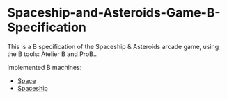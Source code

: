 # Spaceship-and-Asteroids-Game-B-Specification
This is a B specification of the Spaceship &amp; Asteroids arcade game, using the B tools: Atelier B and ProB..

Implemented B machines:
* [Space](https://github.com/Ravindu-97/Spaceship-and-Asteroids-Game-B-Specification/blob/main/CW%20B%20Machine/Coursework1/Space.mch)
* [Spaceship](https://github.com/Ravindu-97/Spaceship-and-Asteroids-Game-B-Specification/blob/main/CW%20B%20Machine/Coursework1/Spaceship.mch)
